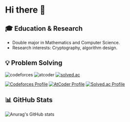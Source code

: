 # Hi there 👋

## 🎓 Education & Research
- Double major in Mathematics and Computer Science.
- Research interests: Cryptography, algorithm design.

## 💡 Problem Solving
![codeforces](https://badges.joonhyung.xyz/codeforces/kaki1013.svg)
![atcoder](https://badges.joonhyung.xyz/atcoder/kaki13.svg)
[![solved.ac](http://mazassumnida.wtf/api/mini/generate_badge?boj=lmklove0)](https://solved.ac/lmklove0)

[![Codeforces Profile](http://cf.leed.at?id=kaki1013)](https://codeforces.com/profile/kaki1013)
[![AtCoder Profile](https://atcoder-badge.kro.kr?id=kaki13)](https://atcoder.jp/users/kaki13)
[![Solved.ac Profile](http://mazassumnida.wtf/api/v2/generate_badge?boj=lmklove0)](https://solved.ac/profile/lmklove0)

<!--
## 🏆 Awards
### 수학
1. **Award 1**: Description of the award, including details about the competition, year, and achievement.
2. **Award 2**: Description of the award, highlighting your accomplishment and its significance.
3. (Add more awards as necessary.)

### 알고리즘
4. ㅇㅇ
5. ㅇㅇ

### ㅇㅇ
6. ㅇㅇ
7. ㅇㅇ
-->
 
## 📊 GitHub Stats
![Anurag's GitHub stats](https://github-readme-stats.vercel.app/api?username=kaki1013&show_icons=true&theme=radical)

<!--
**kaki1013/kaki1013** is a ✨ _special_ ✨ repository because its `README.md` (this file) appears on your GitHub profile.

Here are some ideas to get you started:

- 🔭 I’m currently working on ...
- 🌱 I’m currently learning ...
- 👯 I’m looking to collaborate on ...
- 🤔 I’m looking for help with ...
- 💬 Ask me about ...
- 📫 How to reach me: ...
- 😄 Pronouns: ...
- ⚡ Fun fact: ...
-->
